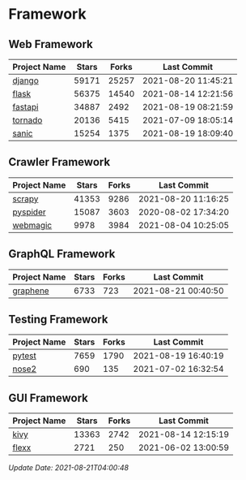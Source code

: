 # Framework

## Web Framework
| Project Name | Stars | Forks | Last Commit |
| ------------ | ----- | ----- | ----------- |
| [django](https://github.com/django/django) | 59171 | 25257 | 2021-08-20 11:45:21 |
| [flask](https://github.com/pallets/flask) | 56375 | 14540 | 2021-08-14 12:21:56 |
| [fastapi](https://github.com/tiangolo/fastapi) | 34887 | 2492 | 2021-08-19 08:21:59 |
| [tornado](https://github.com/tornadoweb/tornado) | 20136 | 5415 | 2021-07-09 18:05:14 |
| [sanic](https://github.com/sanic-org/sanic) | 15254 | 1375 | 2021-08-19 18:09:40 |

## Crawler Framework
| Project Name | Stars | Forks | Last Commit |
| ------------ | ----- | ----- | ----------- |
| [scrapy](https://github.com/scrapy/scrapy) | 41353 | 9286 | 2021-08-20 11:16:25 |
| [pyspider](https://github.com/binux/pyspider) | 15087 | 3603 | 2020-08-02 17:34:20 |
| [webmagic](https://github.com/code4craft/webmagic) | 9978 | 3984 | 2021-08-04 10:25:05 |

## GraphQL Framework
| Project Name | Stars | Forks | Last Commit |
| ------------ | ----- | ----- | ----------- |
| [graphene](https://github.com/graphql-python/graphene) | 6733 | 723 | 2021-08-21 00:40:50 |

## Testing Framework
| Project Name | Stars | Forks | Last Commit |
| ------------ | ----- | ----- | ----------- |
| [pytest](https://github.com/pytest-dev/pytest) | 7659 | 1790 | 2021-08-19 16:40:19 |
| [nose2](https://github.com/nose-devs/nose2) | 690 | 135 | 2021-07-02 16:32:54 |

## GUI Framework
| Project Name | Stars | Forks | Last Commit |
| ------------ | ----- | ----- | ----------- |
| [kivy](https://github.com/kivy/kivy) | 13363 | 2742 | 2021-08-14 12:15:19 |
| [flexx](https://github.com/flexxui/flexx) | 2721 | 250 | 2021-06-02 13:00:59 |

*Update Date: 2021-08-21T04:00:48*